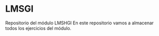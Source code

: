 # LMSGI
Repositorio del módulo LMSHGI
En este repositorio vamos a almacenar todos los ejercicios del módulo.
